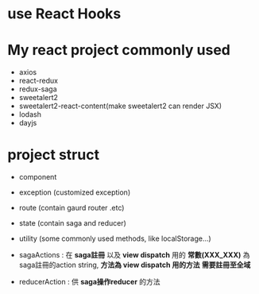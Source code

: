 # use React Hooks

# My react project commonly used

 - axios
 - react-redux
 - redux-saga
 - sweetalert2
 - sweetalert2-react-content(make sweetalert2 can render JSX)
 - lodash
 - dayjs

# project struct

 - component
 - exception (customized exception)
 - route (contain gaurd router .etc)
 - state (contain saga and reducer)
 - utility (some commonly used methods, like localStorage...)



  - sagaActions : 在 **saga註冊** 以及 **view dispatch** 用的
      **常數(XXX_XXX)** 為saga註冊的action string, **方法為 view dispatch 用的方法**
      __需要註冊至全域__

  - reducerAction : 供 **saga操作reducer** 的方法